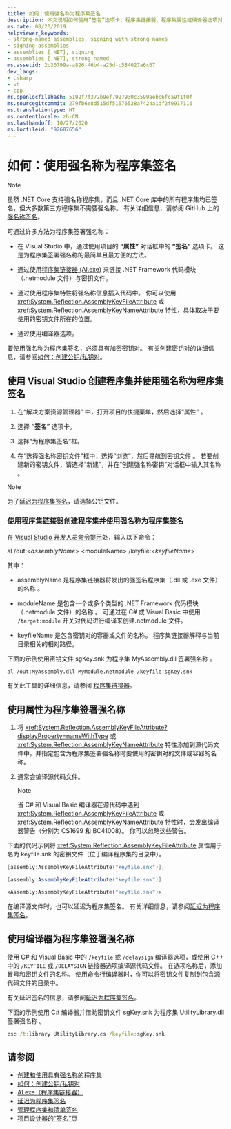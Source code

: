 ```yaml
---
title: 如何：使用强名称为程序集签名
description: 本文说明如何使用“签名”选项卡、程序集链接器、程序集属性或编译器选项对 .NET 程序集进行强名称签名。
ms.date: 08/20/2019
helpviewer_keywords:
- strong-named assemblies, signing with strong names
- signing assemblies
- assemblies [.NET], signing
- assemblies [.NET], strong-named
ms.assetid: 2c30799a-a826-46b4-a25d-c584027a6c67
dev_langs:
- csharp
- vb
- cpp
ms.openlocfilehash: 5192f7f372b9ef7927930c3599aebc6fca9f1f0f
ms.sourcegitcommit: 279fb6e8d515df51676528a7424a1df2f0917116
ms.translationtype: HT
ms.contentlocale: zh-CN
ms.lasthandoff: 10/27/2020
ms.locfileid: "92687656"
---
```

# <a name="how-to-sign-an-assembly-with-a-strong-name"></a>如何：使用强名称为程序集签名

> [!NOTE]
> 虽然 .NET Core 支持强名称程序集，而且 .NET Core 库中的所有程序集均已签名，但大多数第三方程序集不需要强名称。 有关详细信息，请参阅 GitHub 上的[强名称签名](https://github.com/dotnet/runtime/blob/master/docs/project/strong-name-signing.md)。

可通过许多方法为程序集签署强名称：  
  
- 在 Visual Studio 中，通过使用项目的 **“属性”** 对话框中的 **“签名”** 选项卡。 这是为程序集签署强名称的最简单且最方便的方法。  
  
- 通过使用[程序集链接器 (Al.exe)](../../framework/tools/al-exe-assembly-linker.md) 来链接 .NET Framework 代码模块（.netmodule 文件）与密钥文件。  
  
- 通过使用程序集特性将强名称信息插入代码中。 你可以使用 <xref:System.Reflection.AssemblyKeyFileAttribute> 或 <xref:System.Reflection.AssemblyKeyNameAttribute> 特性，具体取决于要使用的密钥文件所在的位置。  
  
- 通过使用编译器选项。  
  
 要使用强名称为程序集签名，必须具有加密密钥对。 有关创建密钥对的详细信息，请参阅[如何：创建公钥/私钥对](create-public-private-key-pair.md)。  
  
## <a name="create-and-sign-an-assembly-with-a-strong-name-by-using-visual-studio"></a>使用 Visual Studio 创建程序集并使用强名称为程序集签名  
  
1. 在“解决方案资源管理器” 中，打开项目的快捷菜单，然后选择“属性” 。  
  
2. 选择 **“签名”** 选项卡。  
  
3. 选择“为程序集签名”框。  
  
4. 在“选择强名称密钥文件”框中，选择“浏览”，然后导航到密钥文件 。 若要创建新的密钥文件，请选择“新建”，并在“创建强名称密钥”对话框中输入其名称 。  
  
> [!NOTE]
> 为了[延迟为程序集签名](delay-sign.md)，请选择公钥文件。  
  
### <a name="create-and-sign-an-assembly-with-a-strong-name-by-using-the-assembly-linker"></a>使用程序集链接器创建程序集并使用强名称为程序集签名  
  
在 [Visual Studio 开发人员命令提示](../../framework/tools/developer-command-prompt-for-vs.md)处，输入以下命令：  

al /out:\<*assemblyName*> \<moduleName> /keyfile:\<*keyfileName*>   

其中：  

- assemblyName 是程序集链接器将发出的强签名程序集（.dll 或 .exe 文件）的名称  。  
  
- moduleName 是包含一个或多个类型的 .NET Framework 代码模块（.netmodule 文件）的名称 。 可通过在 C# 或 Visual Basic 中使用 `/target:module` 开关对代码进行编译来创建.netmodule 文件。
  
- keyfileName 是包含密钥对的容器或文件的名称。 程序集链接器解释与当前目录相关的相对路径。  

下面的示例使用密钥文件 sgKey.snk 为程序集 MyAssembly.dll 签署强名称 。  

```console
al /out:MyAssembly.dll MyModule.netmodule /keyfile:sgKey.snk  
```  
  
有关此工具的详细信息，请参阅 [程序集链接器](../../framework/tools/al-exe-assembly-linker.md)。  
  
## <a name="sign-an-assembly-with-a-strong-name-by-using-attributes"></a>使用属性为程序集签署强名称  
  
1. 将 <xref:System.Reflection.AssemblyKeyFileAttribute?displayProperty=nameWithType> 或 <xref:System.Reflection.AssemblyKeyNameAttribute> 特性添加到源代码文件中，并指定包含为程序集签署强名称时要使用的密钥对的文件或容器的名称。  

2. 通常会编译源代码文件。  

   > [!NOTE]
   > 当 C# 和 Visual Basic 编译器在源代码中遇到 <xref:System.Reflection.AssemblyKeyFileAttribute> 或 <xref:System.Reflection.AssemblyKeyNameAttribute> 特性时，会发出编译器警告（分别为 CS1699 和 BC41008）。 你可以忽略这些警告。  

下面的代码示例将 <xref:System.Reflection.AssemblyKeyFileAttribute> 属性用于名为 keyfile.snk 的密钥文件（位于编译程序集的目录中）。  

```cpp
[assembly:AssemblyKeyFileAttribute("keyfile.snk")];
```

```csharp
[assembly:AssemblyKeyFileAttribute("keyfile.snk")]
```

```vb
<Assembly:AssemblyKeyFileAttribute("keyfile.snk")>
```

在编译源文件时，也可以延迟为程序集签名。 有关详细信息，请参阅[延迟为程序集签名](delay-sign.md)。  

## <a name="sign-an-assembly-with-a-strong-name-by-using-the-compiler"></a>使用编译器为程序集签署强名称  

使用 C# 和 Visual Basic 中的 `/keyfile` 或 `/delaysign` 编译器选项，或使用 C++ 中的 `/KEYFILE` 或 `/DELAYSIGN` 链接器选项编译源代码文件。 在选项名称后，添加冒号和密钥文件的名称。 使用命令行编译器时，你可以将密钥文件复制到包含源代码文件的目录中。  

有关延迟签名的信息，请参阅[延迟为程序集签名](delay-sign.md)。  

下面的示例使用 C# 编译器并借助密钥文件 sgKey.snk 为程序集 UtilityLibrary.dll 签署强名称 。  

```cmd
csc /t:library UtilityLibrary.cs /keyfile:sgKey.snk  
```  

## <a name="see-also"></a>请参阅

- [创建和使用具有强名称的程序集](create-use-strong-named.md)
- [如何：创建公钥/私钥对](create-public-private-key-pair.md)
- [Al.exe（程序集链接器）](../../framework/tools/al-exe-assembly-linker.md)
- [延迟为程序集签名](delay-sign.md)
- [管理程序集和清单签名](/visualstudio/ide/managing-assembly-and-manifest-signing)
- [项目设计器的“签名”页](/visualstudio/ide/reference/signing-page-project-designer)
